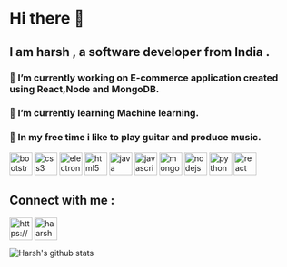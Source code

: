 # Hi there 👋
## I am harsh , a software developer from India .


###  🔭 I’m currently working on E-commerce application created using React,Node and MongoDB.
###  🌱 I’m currently learning Machine learning.
###  👯 In my free time i like to play guitar and produce music.





 <img src=https://konpa.github.io/devicon/devicon.git/icons/bootstrap/bootstrap-plain.svg alt=bootstrap width="40" height="40"/> <img src=https://konpa.github.io/devicon/devicon.git/icons/css3/css3-original-wordmark.svg alt=css3 width="40" height="40"/> <img src=https://konpa.github.io/devicon/devicon.git/icons/electron/electron-original.svg alt=electron width="40" height="40"/> <img src=https://konpa.github.io/devicon/devicon.git/icons/html5/html5-original-wordmark.svg alt=html5 width="40" height="40"/> <img src=https://konpa.github.io/devicon/devicon.git/icons/java/java-original-wordmark.svg alt=java width="40" height="40"/> <img src=https://konpa.github.io/devicon/devicon.git/icons/javascript/javascript-original.svg alt=javascript width="40" height="40"/> <img src=https://konpa.github.io/devicon/devicon.git/icons/mongodb/mongodb-original-wordmark.svg alt=mongodb width="40" height="40"/> <img src=https://konpa.github.io/devicon/devicon.git/icons/nodejs/nodejs-original-wordmark.svg alt=nodejs width="40" height="40"/> <img src=https://konpa.github.io/devicon/devicon.git/icons/python/python-original-wordmark.svg alt=python width="40" height="40"/>
<img src=https://konpa.github.io/devicon/devicon.git/icons/react/react-original-wordmark.svg alt=react width="40" height="40"/></p>


## Connect with me :

<p align="left">
<a href=https://linkedin.com/in/https://www.linkedin.com/in/kumarharshn/ target="blank"><img align="center" src=https://cdn.jsdelivr.net/npm/simple-icons@3.0.1/icons/linkedin.svg alt="https://www.linkedin.com/in/kumarharshn/" height="40" width="40" /></a>
<a href=https://instagram.com/haarshn target="blank"><img align="center" src=https://cdn.jsdelivr.net/npm/simple-icons@3.0.1/icons/instagram.svg alt="haarshn" height="40" width="40" /></a>
</p>




![Harsh's github stats](https://github-readme-stats.vercel.app/api?username=haarsh24&show_icons=true&title_color=fff&icon_color=79ff97&text_color=9f9f9f&bg_color=151515)
